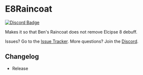 # E8Raincoat

[![Discord Badge](https://img.shields.io/discord/753693459369427044?color=000000&label=Discord&logo=Discord&style=for-the-badge)](https://darkkronicle.com/link/discord)

Makes it so that Ben's Raincoat does not remove Elcipse 8 debuff.

Issues? Go to the [Issue Tracker](https://github.com/DarkKronicle/E8Raincoat/issues). More questions? Join the [Discord](https://darkkronicle.com/link/discord).

## Changelog

* Release
